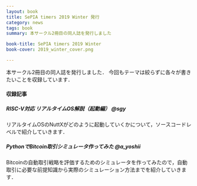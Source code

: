 ```yaml
---
layout: book
title: SePIA timers 2019 Winter 発行
category: news
tags: book
summary: 本サークル2冊目の同人誌を発行しました

book-title: SePIA timers 2019 Winter
book-cover: 2019_winter_cover.png

---
```

本サークル2冊目の同人誌を発行しました．
今回もテーマは絞らずに各々が書きたいことを収録しています．

#### 収録記事
##### RISC-V対応 リアルタイムOS解説（起動編） @sgy
リアルタイムOSのNuttXがどのように起動していくかについて，ソースコードレベルで紹介していきます．

##### PythonでBitcoin取引シミュレータ作ってみた @a_yoshii
Bitcoinの自動取引戦略を評価するためのシミュレータを作ってみたので，自動取引に必要な前提知識から実際のシミュレーション方法までを紹介していきます．
